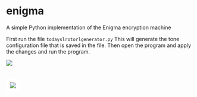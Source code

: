 # enigma
A simple Python implementation of the Enigma encryption machine

First run the file `todayslrotorlgenerator.py`
This will generate the tone configuration file that is saved in the file. 
Then open the program and apply the changes and run the program.

<img align="center" src="https://upload.wikimedia.org/wikipedia/commons/thumb/b/bd/Enigma_%28crittografia%29_-_Museo_scienza_e_tecnologia_Milano.jpg/500px-Enigma_%28crittografia%29_-_Museo_scienza_e_tecnologia_Milano.jpg">
<br />
<br />
<br />
<img style="background-color: #fff; padding: 10px;" align="center" src="https://upload.wikimedia.org/wikipedia/commons/thumb/6/6c/Enigma-action.svg/330px-Enigma-action.svg.png">